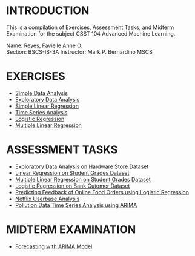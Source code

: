 # INTRODUCTION
This is a compilation of Exercises, Assessment Tasks, and Midterm Examination for the subject CSST 104 Advanced Machine Learning.

Name: Reyes, Favielle Anne O. <br>
Section: BSCS-IS-3A
Instructor: Mark P. Bernardino MSCS

# EXERCISES
<ul>
  <li><a href="https://github.com/favireyes/advance-ml/blob/main/Exercise1.ipynb" class="button primary">Simple Data Analysis</a></li>
  <li><a href="https://github.com/favireyes/advance-ml/blob/main/Exercise2.ipynb" class="button primary">Exploratory Data Analysis</a></li>
  <li><a href="https://github.com/favireyes/advance-ml/blob/main/Exercise3(Linear%20Regression).ipynb" class="button primary">Simple Linear Regression</a></li>
  <li><a href="https://github.com/favireyes/advance-ml/blob/main/Exercise_TimeSeriesAnalysis.ipynb" class="button primary">Time Series Analysis</a></li>
  <li><a href="https://github.com/favireyes/advance-ml/blob/main/Logistic_Regression_Exercise.ipynb" class="button primary">Logistic Regression</a></li>
  <li><a href="https://github.com/favireyes/advance-ml/blob/main/MultipleLinearRegression_Exercise.ipynb" class="button primary">Multiple Linear Regression</a></li>
</ul>

# ASSESSMENT TASKS
<ul>
  <li><a href="https://github.com/favireyes/advance-ml/blob/main/Reyes_Assessment_Task_2.ipynb" class="button primary">Exploratory Data Analysis on Hardware Store Dataset</a></li>
  <li><a href="https://github.com/favireyes/advance-ml/blob/main/Reyes_Assessment_Task_3.ipynb" class="button primary">Linear Regression on Student Grades Dataset</a></li>
  <li><a href="https://github.com/favireyes/advance-ml/blob/main/Reyes_Activity_Multiple_Linear_Regression.ipynb" class="button primary">Multiple Linear Regression on Student Grades Dataset</a></li>
  <li><a href="https://github.com/favireyes/advance-ml/blob/main/3A-REYES-EXER5.ipynb" class="button primary">Logistic Regression on Bank Cutomer Dataset</a></li>
  <li><a href="https://github.com/favireyes/advance-ml/blob/main/3A-REYES-EXER6.ipynb" class="button primary">Predicting Feedback of Online Food Orders using Logistic Regression</a></li>
  <li><a href="https://github.com/favireyes/advance-ml/blob/main/3A-REYES-EXER7ipynb.ipynb" class="button primary">Netflix Userbase Analysis</a></li>
  <li><a href="https://github.com/favireyes/advance-ml/blob/main/3A-REYES-EXER8.ipynb" class="button primary">Pollution Data Time Series Analysis using ARIMA</a></li>
</ul>

# MIDTERM EXAMINATION
<ul>
  <li><a href="https://github.com/favireyes/advance-ml/blob/main/3A-REYES-MIDTERM" class="button primary">Forecasting with ARIMA Model</a></li>
</ul>
